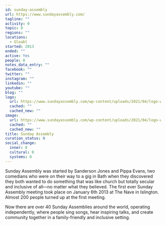```yaml
---
id: sunday-assembly
url: https://www.sundayassembly.com/
tagline: ""
activity: 0
topic: 0
regions: ""
locations:
  - Gloabl
started: 2013
ended: ""
active: Yes
people: 0
notes_data_entry: ""
facebook: ""
twitter: ""
instagram: ""
linkedin: ""
youtube: ""
blog: ""
logo:
  url: https://www.sundayassembly.com/wp-content/uploads/2021/04/logo-white.png
  cached: ""
  cached_new: ""
image:
  url: https://www.sundayassembly.com/wp-content/uploads/2021/04/logo-white.png
  cached: ""
  cached_new: ""
title: Sunday Assembly
curation_status: N
social_change:
  inner: 0
  cultural: 0
  systems: 0
---
```


Sunday Assembly was started by Sanderson Jones and Pippa Evans, two comedians who were on their way to a gig in Bath when they discovered they both wanted to do something that was like church but totally secular and inclusive of all—no matter what they believed. The first ever Sunday Assembly meeting took place on January 6th 2013 at The Nave in Islington. Almost 200 people turned up at the first meeting.

Now there are over 40 Sunday Assemblies around the world, operating independently, where people sing songs, hear inspiring talks, and create community together in a family-friendly and inclusive setting.
